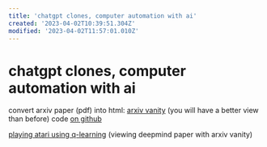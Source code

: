 ```yaml
---
title: 'chatgpt clones, computer automation with ai'
created: '2023-04-02T10:39:51.304Z'
modified: '2023-04-02T11:57:01.010Z'
---
```


# chatgpt clones, computer automation with ai

convert arxiv paper (pdf) into html: [arxiv vanity](https://www.arxiv-vanity.com/) (you will have a better view than before) code [on github](https://github.com/arxiv-vanity/arxiv-vanity)

[playing atari using q-learning](https://www.arxiv-vanity.com/papers/1312.5602/) (viewing deepmind paper with arxiv vanity)
